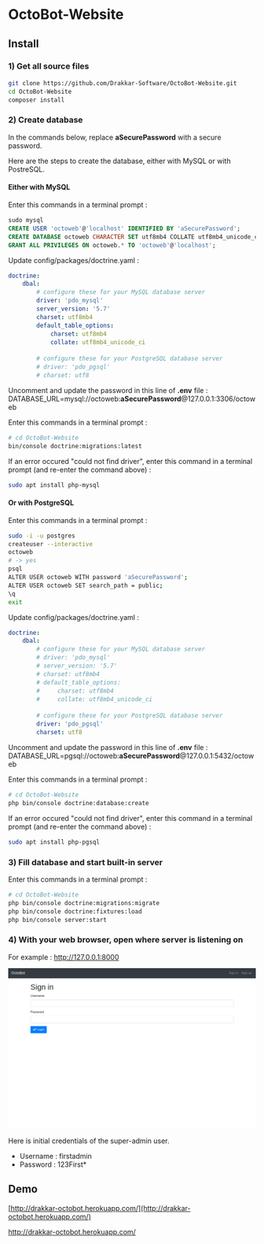 # OctoBot-Website


## Install

### 1) Get all source files

```bash
git clone https://github.com/Drakkar-Software/OctoBot-Website.git
cd OctoBot-Website
composer install
```

### 2) Create database

In the commands below, replace **aSecurePassword** with a secure password.

Here are the steps to create the database, either with MySQL or with PostreSQL.


#### Either with MySQL

Enter this commands in a terminal prompt :
```sql
sudo mysql
CREATE USER 'octoweb'@'localhost' IDENTIFIED BY 'aSecurePassword';
CREATE DATABASE octoweb CHARACTER SET utf8mb4 COLLATE utf8mb4_unicode_ci;
GRANT ALL PRIVILEGES ON octoweb.* TO 'octoweb'@'localhost';
```

Update config/packages/doctrine.yaml :
```yaml
doctrine:
    dbal:
        # configure these for your MySQL database server
        driver: 'pdo_mysql'
        server_version: '5.7'
        charset: utf8mb4
        default_table_options:
            charset: utf8mb4
            collate: utf8mb4_unicode_ci

        # configure these for your PostgreSQL database server
        # driver: 'pdo_pgsql'
        # charset: utf8
```

Uncomment and update the password in this line of **.env** file :
DATABASE_URL=mysql://octoweb:**aSecurePassword**@127.0.0.1:3306/octoweb


Enter this commands in a terminal prompt :
```bash
# cd OctoBot-Website
bin/console doctrine:migrations:latest
```
If an error occured "could not find driver", enter this command in a terminal prompt (and re-enter the command above) :
```bash
sudo apt install php-mysql
```


#### Or with PostgreSQL

Enter this commands in a terminal prompt :
```bash
sudo -i -u postgres
createuser --interactive
octoweb
# -> yes
psql
ALTER USER octoweb WITH password 'aSecurePassword';
ALTER USER octoweb SET search_path = public;
\q
exit
```

Update config/packages/doctrine.yaml :
```yaml
doctrine:
    dbal:
        # configure these for your MySQL database server
        # driver: 'pdo_mysql'
        # server_version: '5.7'
        # charset: utf8mb4
        # default_table_options:
        #     charset: utf8mb4
        #     collate: utf8mb4_unicode_ci

        # configure these for your PostgreSQL database server
        driver: 'pdo_pgsql'
        charset: utf8
```

Uncomment and update the password in this line of **.env** file :
DATABASE_URL=pgsql://octoweb:**aSecurePassword**@127.0.0.1:5432/octoweb


Enter this commands in a terminal prompt :
```bash
# cd OctoBot-Website
php bin/console doctrine:database:create
```
If an error occured "could not find driver", enter this command in a terminal prompt (and re-enter the command above) :
```bash
sudo apt install php-pgsql
```


### 3) Fill database and start built-in server

Enter this commands in a terminal prompt :
```bash
# cd OctoBot-Website
php bin/console doctrine:migrations:migrate
php bin/console doctrine:fixtures:load
php bin/console server:start
```

### 4) With your web browser, open where server is listening on

For example : http://127.0.0.1:8000

![Alt text](doc/octobot_website_login.png?raw=true "OctoBot website login page")

Here is initial credentials of the super-admin user.
 - Username : firstadmin
 - Password : 123First*


## Demo

[http://drakkar-octobot.herokuapp.com/](http://drakkar-octobot.herokuapp.com/)

<a href="http://drakkar-octobot.herokuapp.com/" target="_blank">http://drakkar-octobot.herokuapp.com/</a>
